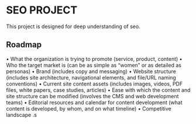 # SEO PROJECT

This project is designed for deep understanding of seo.

## Roadmap

• What the organization is trying to promote (service, product, content)
• Who the target market is (can be as simple as “women” or as detailed as personas)
• Brand (includes copy and messaging)
• Website structure (includes site architecture, navigational elements, and file/URL
naming conventions)
• Current site content assets (includes images, videos, PDF files, white papers, case
studies, articles)
• Ease with which the content and site structure can be modified (involves the CMS
and web development teams)
• Editorial resources and calendar for content development (what content is developed, by whom, and on what timeline)
• Competitive landscape
.s
